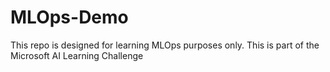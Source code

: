 # MLOps-Demo
This repo is designed for learning MLOps purposes only. This is part of the Microsoft AI Learning Challenge 

